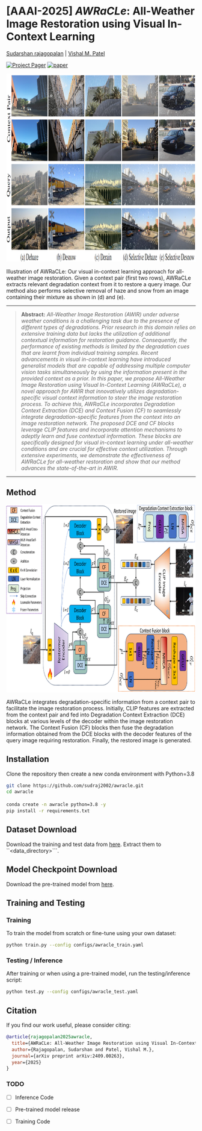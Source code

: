 # [AAAI-2025] *AWRaCLe*: All-Weather Image Restoration using Visual In-Context Learning 

[Sudarshan rajagopalan](https://sudraj2002.github.io/) | [Vishal M. Patel](https://scholar.google.com/citations?user=AkEXTbIAAAAJ&hl=en)

[![Project Pager](https://img.shields.io/badge/Project-Page-blue)](https://sudraj2002.github.io/awraclepage/) [![paper](https://img.shields.io/badge/arXiv-Paper-<COLOR>.svg)](https://arxiv.org/abs/2409.00263)

<img src="./assets/intro.png" alt="" style="border:0; height:500px; width:1500px;">
<div class="content has-text-justified">
<p>
Illustration of AWRaCLe: Our visual in-context learning approach for all-weather image restoration. Given a context pair (first two rows), AWRaCLe extracts 
relevant degradation context from it to restore a query image. Our method also performs selective removal of haze and snow from an image containing their mixture as shown in (d) and (e).
</p>
</div>
                        
<hr />

> **Abstract:** *All-Weather Image Restoration (AWIR) under adverse weather conditions is a challenging task due to the presence of different types of degradations. Prior research in this domain relies on extensive training data but lacks the utilization of additional contextual information for restoration guidance. Consequently, the performance of existing methods is limited by the degradation cues that are learnt from individual training samples. Recent advancements in visual in-context learning have introduced generalist models that are capable of addressing multiple computer vision tasks simultaneously by using the information present in the provided context as a prior. In this paper, we propose All-Weather Image Restoration using Visual In-Context Learning (AWRaCLe), a novel approach for AWIR that innovatively utilizes degradation-specific visual context information to steer the image restoration process. To achieve this, AWRaCLe incorporates Degradation Context Extraction (DCE) and Context Fusion (CF) to seamlessly integrate degradation-specific features from the context into an image restoration network. The proposed DCE and CF blocks leverage CLIP features and incorporate attention mechanisms to adeptly learn and fuse contextual information. These blocks are specifically designed for visual in-context learning under all-weather conditions and are crucial for effective context utilization. Through extensive experiments, we demonstrate the effectiveness of AWRaCLe for all-weather restoration and show that our method advances the state-of-the-art in AWIR.* 
<hr />

## Method

<img src="./assets/block.png" alt="" border=0 height=500 width=1500></img>
<p>
AWRaCLe integrates degradation-specific information from a context pair to facilitate the image restoration process. 
Initially, CLIP features are extracted from the context pair and fed into Degradation Context Extraction (DCE) blocks at various levels of the decoder within the image restoration network. 
The Context Fusion (CF) blocks then fuse the degradation information obtained from the DCE blocks with the decoder features of the query image requiring restoration. Finally, the restored image is generated.
</p>

## Installation

Clone the repository then create a new conda environment with Python=3.8

```bash
git clone https://github.com/sudraj2002/awracle.git
cd awracle

conda create -n awracle python=3.8 -y
pip install -r requirements.txt
```

## Dataset Download

Download the training and test data from [here](). Extract them to ``<data_directory>```.

## Model Checkpoint Download

Download the pre-trained model from [here](https://livejohnshopkins-my.sharepoint.com/:u:/g/personal/sambasa2_jh_edu/EWcypD6J7zRGgX0WKbP_G0QBzby9EzUCkcApoYkJJN4m4g?e=RRxP4E).

## Training and Testing

### Training

To train the model from scratch or fine-tune using your own dataset:

```bash
python train.py --config configs/awracle_train.yaml
```

### Testing / Inference

After training or when using a pre-trained model, run the testing/inference script:

```bash
python test.py --config configs/awracle_test.yaml
```

## Citation

If you find our work useful, please consider citing:

```bibtex
@article{rajagopalan2025awracle,
  title={AWRaCLe: All-Weather Image Restoration using Visual In-Context Learning},
  author={Rajagopalan, Sudarshan and Patel, Vishal M.},
  journal={arXiv preprint arXiv:2409.00263},
  year={2025}
}
```



### TODO
- [ ] Inference Code
- [ ] Pre-trained model release
- [ ] Training Code


